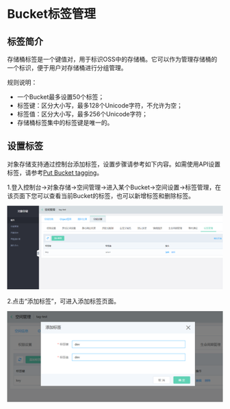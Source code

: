 # Bucket标签管理

## 标签简介

存储桶标签是一个键值对，用于标识OSS中的存储桶。它可以作为管理存储桶的一个标识，便于用户对存储桶进行分组管理。

规则说明：
- 一个Bucket最多设置50个标签；
- 标签键：区分大小写，最多128个Unicode字符，不允许为空；
- 标签值：区分大小写，最多256个Unicode字符；
- 存储桶标签集中的标签键是唯一的。

## 设置标签

对象存储支持通过控制台添加标签，设置步骤请参考如下内容。如需使用API设置标签，请参考[Put Bucket tagging](../../API-Reference-S3-Compatible/Compatibility-API/Operations-On-Bucket/Put-Bucket-Tagging.md)。

1.登入控制台->对象存储->空间管理->进入某个Bucket->空间设置->标签管理，在该页面下您可以查看当前Bucket的标签，也可以新增标签和删除标签。

![tagging1](../../../../../image/Object-Storage-Service/OSS-162.png)

2.点击“添加标签”，可进入添加标签页面。

![tagging2](../../../../../image/Object-Storage-Service/OSS-163.png)

